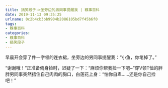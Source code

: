 ```yaml
---
title: 搞笑段子->坐旁边的男同事提醒我 | 糗事百科
date: 2019-11-13 09:35:25
urlname: 0c2b4cb3bb9904b2086105bd7f45b6f0
tags: 
- 糗事百科
categories:
- 糗事百科
- 搞笑段子
---
```

早晨开会穿了件一字领的连衣裙，坐旁边的男同事提醒我：“小鱼，你笔掉了。”

“谢谢哦！”正准备俯身捡时，迟疑了一下：“麻烦你帮我捡一下吧~”穿V领T恤的胖胖男同事突然捂住自己肉肉的胸口，白莲花上身：“怕你自卑……还是你自己捡吧！”


